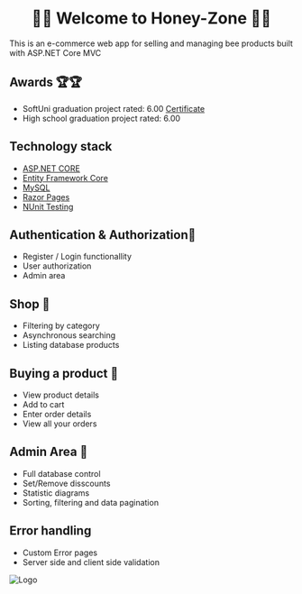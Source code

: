 
<h1 align="center">🐝🍯 Welcome to Honey-Zone 🐝🍯</h1>
<p>This is an e-commerce web app for selling and managing bee products built with ASP.NET Core MVC</p>



## Awards 🏆🏆
- SoftUni graduation project rated: 6.00 [Certificate](https://softuni.bg/certificates/details/214229/f485c9a0)
- High school graduation project rated: 6.00 

## Technology stack

- [ASP.NET CORE](https://dotnet.microsoft.com/en-us/apps/aspnet)
- [Entity Framework Core](https://learn.microsoft.com/en-us/ef/core/)
- [MySQL](https://www.mysql.com/)
- [Razor Pages](https://learn.microsoft.com/en-us/aspnet/core/razor-pages/?view=aspnetcore-8.0&tabs=visual-studio)
- [NUnit Testing](https://nunit.org)

<h2 align="start">Authentication & Authorization🔑</h2>
<div align="start">
  <ul >
    <li>Register / Login functionallity</li>
    <li>User authorization</li>
    <li>Admin area</li>
  </ul>
</div>

<h2 align="start">Shop 🛒</h2>
<div align="start">
  <ul>
    <li>Filtering by category</li>
    <li>Asynchronous searching</li>
    <li>Listing database products</li>
  </ul>
</div>


<h2 align="start">Buying a product 💸</h2>
<div align="start">
  <ul >
    <li>View product details</li>
    <li>Add to cart</li>
    <li>Enter order details</li>
    <li>View all your orders</li>
  </ul>
</div>

<h2 align="start">Admin Area 👑</h2>
<div align="start">
  <ul >
    <li>Full database control</li>
    <li>Set/Remove disscounts</li>
    <li>Statistic diagrams</li>
    <li>Sorting, filtering and data pagination</li>
  </ul>
</div>

<h2 align="start">Error handling</h2>
<div align="start">
  <ul>
    <li>Custom Error pages</li>
    <li>Server side and client side validation</li>
  </ul>
</div>




![Logo](https://i.imgur.com/DBfdgys.png)

